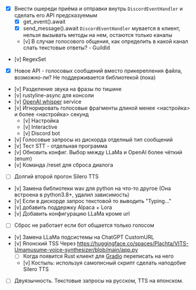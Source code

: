 * [x] Внести ошереди приёма и отправки внутрь `DiscordEventHandler` и сделать его API предсказуемым
    * [x] get_event().await
    * [x] send_message().await
        `DiscordEventHandler` мувается в клиент, нельзя вызывать методы на нем, остаются только каналы
    * [v] В случае голосового общения, как определить в какой канал слать текстовые ответы? - GuildId
* [v] RegexSet
* [x] Новое API - голосовых сообщений вместо прикерепления файла, возможно-ли?
    Не поддерживается библиотекой (пока)
* [v] Разделение звука на фразы по тишине
* [v] rustyline-async для консоли
* [v] [OpenAI whisper](https://github.com/openai/whisper) service
* [v] Игнорировать голосовые фрагменты длиной менее <настройка> и более <настройка> секунд
    * [v] Настройка
    * [v] Interactive
    * [v] Discord bot
* [v] Голосовые запросы из дискорда отделный тип сообщений
* [v] Тест STT - отдельная программа
* [v] Обновить конфиг. Выбор между LLaMa и OpenAI более чёткий (enum)
* [v] Команда /reset для сброса диалога
* [ ] Долгий второй прогон Silero TTS
* [v] Замена библиотеки wav для python на что-то другое (Она встроена в python3.8+, удалил зависимость)
* [v] Если в дискорде запрос текстовой то выводить "Typing..."
* [v] добавить поддержку Alpaca + Lora
* [v] Добавить конфигурацию LLaMa кроме url
* [ ] Сброс не работает если бот общается только голосом
* [v] Замена LLaMa подсистемы на ChatGPT CustomURL
* [v] Японский TSS Через https://huggingface.co/spaces/Plachta/VITS-Umamusume-voice-synthesizer/blob/main/app.py
    * [ ] Когда появится Rust клиент для [Gradio](https://gradio.app/) переписать на него
    * [v] Костыль: используя самописный скрипт сделать наподобие Silero TTS
* [ ] Двуязычность. Текстовые запросы на русском, TTS на японском.